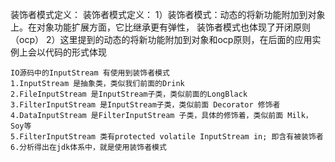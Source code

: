 装饰者模式定义：
    装饰者模式定义：
        1）装饰者模式：动态的将新功能附加到对象上。在对象功能扩展方面，它比继承更有弹性，
            装饰者模式也体现了开闭原则（ocp）
        2）这里提到的动态的将新功能附加到对象和ocp原则，在后面的应用实例上会以代码的形式体现

    IO源码中的InputStream 有使用到装饰者模式
    1.InputStream 是抽象类，类似我们前面的Drink
    2.FileInputStream 是InputStream子类，类似前面的LongBlack
    3.FilterInputStream 是InputStream子类，类似前面 Decorator 修饰者
    4.DataInputStream 是FilterInputStream 子类，具体的修饰着，类似前面 Milk，Soy等
    5.FilterInputStream 类有protected volatile InputStream in; 即含有被装饰者
    6.分析得出在jdk体系中，就是使用装饰者模式